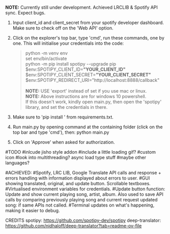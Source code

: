 <b> NOTE:</b> Currently still under development. Achieved LRCLIB & Spotify API sync. Expect bugs.

1. Input client_id and client_secret from your spotify developer dashboard. Make sure to check off on the 'Web API' option.

2. Click on the explorer's top bar, type 'cmd', run these commands, one by one. This will initialise your credentials into the code:
    >python -m venv env <br />
    >set env/bin/activate <br />
    >python -m pip install spotipy --upgrade pip <br />
    >$env:SPOTIPY_CLIENT_ID=<b>"YOUR_CLIENT_ID"</b> <br />
    >$env:SPOTIPY_CLIENT_SECRET=<b>"YOUR_CLIENT_SECRET"</b>  <br />
    >$env:SPOTIPY_REDIRECT_URI="http://localhost:8888/callback"<br /><br />
<b>NOTE:</b> USE 'export' instead of set if you use mac or linux.<br />
<b>NOTE:</b> Above instructions are for windows 10 powershell.<br />
If this doesn't work, kindly open main.py, then open the 'spotipy' library, and set the credentials in there.
    
3. Make sure to 'pip install <requirements>' from requirements.txt.

4. Run main.py by opening command at the containing folder (click on the top bar and type 'cmd'), then:
    python main.py

5. Click on 'Approve' when asked for authorization.


#TODO
#inlcude jisho style addon
#include a little loading gif?
#custom icon
#look into multithreading? async load type stuff
#maybe other languages?

#ACHIEVED:
#Spotify, LRC LIB, Google Translate API calls and response + errors handling with information displayed about errors to user.
#GUI showing translated, original, and update button. Scrollable textboxes.
#Virtualised environment variables for credentials.
#Update button function: Update and show current playing song, artist, album. Also used to save API calls by comparing previously playing song and current request updated song: if same APIs not called.
#Terminal updates on what's happening, making it easier to debug.



CREDITS
spotipy: https://github.com/spotipy-dev/spotipy
deep-translator: https://github.com/nidhaloff/deep-translator?tab=readme-ov-file
